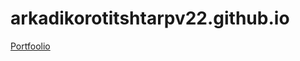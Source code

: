 # arkadikorotitshtarpv22.github.io
<a href="https://arkadikorotitshtarpv22.github.io/NooremTarkvaraarendajaTest/">Portfoolio</a>
